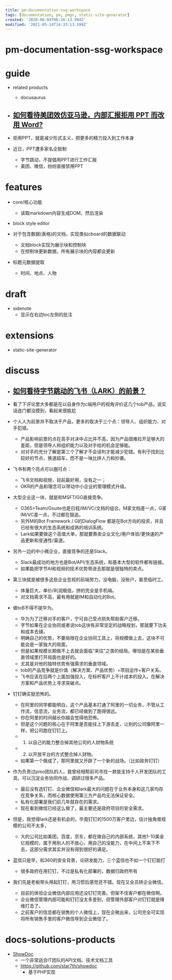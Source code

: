 ```yaml
---
title: pm-documentation-ssg-workspace
tags: [documentation, pm, pmgr, static-site-generator]
created: '2020-08-04T06:26:13.984Z'
modified: '2021-05-14T14:33:13.599Z'
---
```


# pm-documentation-ssg-workspace

# guide

- related products
  - docusaurus

- ## [如何看待美团效仿亚马逊，内部汇报拒用 PPT 而改用 Word?](https://www.zhihu.com/question/340219070/answers/updated)
- 拒用PPT，就是减少形式主义，把更多的精力投入到工作本身
- 近日，PPT遭多家名企抵制
  - 字节跳动，不提倡用PPT进行工作汇报
  - 美团、微信，纷纷直接禁用PPT
# features
- core/核心功能
  - 读取markdown内容生成DOM，然后渲染

- block style editor
- 对于包含数据(表格)的文档，实现类似cboard的数据联动
  - 文档block实现为展示块和控制块
  - 在控制块更新数据，所有展示块的内容都会更新

- 标题元数据提取
  - 时间、地点、人物
# draft
- sidenote
  - 显示在右边toc左侧的批注
# extensions
- static-site-generator
# discuss
- ## [如何看待字节跳动的飞书（LARK）的前景？](https://www.zhihu.com/question/362435888/answers/updated)
- 看了下评论里大多都是在以自身作为c端用户的视角评价这几个tob产品，说实话连门都没摸到，看起来很尴尬

- 个人人为前景并不取决于产品，更多的取决于三个点：领导人、组织能力、对手犯错。
  - 产品影响前景的点在高手对决中占比并不高，因为产品很难拉开足够大的差距，但是领导人和组织能力以及对手给的机会足够能。
  - 对对手的充分了解是第三个了解才不会误判才能减少犯错。有利于找到比较好的节点，换道超车，而不是一味比拼人力和抄袭。
- 飞书有两个亮点可以圈可点：
  - 飞书文档和视频，目前最好用，没有之一；
  - OKR的产品和理念可以带动中小企业的管理模式升级。

- 大型企业这一块，就是和MSFT/GG直接竞争。
  - O365+Team/Gsuite也是日程/IM/VC/文档的组合。M家文档差一点，G家IM/VC差一点，不过都在狠追。
  - 另外M的Bot Framework / G的DialogFlow 都是在Bot方向的投资，并且已经有很大的生态系统和成熟的培训系统。
  - Lark如果要做这个高值大单，那就要靠卖企业文化/用户体验/更快速的产品更新和变通性/渠道。
- 另外一边的中小微企业，直接竞争的还是Slack。
  - Slack最成功的地方也是Bot/API/生态系统，和基本大型的软件都有链接。
  - 如果能把字节AI和视频的技术优势带进去那就是很独特的卖点。
- 第三块就是被很多这些企业忽视的前端劳力，没电脑，没账户，甚至临时工。
  - 体量巨大，单价/利润极低，拼的完全是手机端。
  - 对文档需求不高，最有用就是IM和自动化的Bot。

- 做toB不得不提华为。
  - 华为为了迁移对手的客户，宁可自己受点损失帮助客户迁移。
  - 字节如果在企业协同或者说tob这块有非常坚定的战略规划，那就要下功夫和成本去铺，
  - 明确自己的优势，不要局限在企业协同工具上，将规模做上去，这块不可能会是一家独大的局面，
  - 但是如果规模长期做不上去就会面临“来往”之类的结局。哪怕是在某些垂直领域里打开局面也是好的。
  - 尤其是对他的独特优势有强需求的垂直领域。
  - tob的产品竞争就是价值（解决方案、产品优势）+项目运作+客户关系。
  - 飞书应该在后两个上面加强投入，在标杆客户上不计成本的投入。在解决方案和产品优势上寻求突破点。

- 钉钉确实挺恐怖的。
  - 在阿里的同学都能明白，这个产品基本打通了阿里的一切业务，不管从工作流，信息流，业务流，都已经做到了跑得很远。
  - 你在阿里的时间越长你越会觉得他恐怖。
  - 但是这个问题的核心在于阿里是否能往上下游去走，让别的公司像阿里一样，把公司跑在钉钉上。
  - 1. 以自己的能力整合掉其他公司的人财物系统
  - 2. 以开放平台的方式整合掉人财物。
  - 如果第一个做成了，那阿里就又开辟了一个新的战场。（比如政务钉钉）
- 作为负责过pmo团队的人，我曾经相帮前司寻找一款能支持千人开发团队的工具，可以沉淀业务协同作战，调研过很多产品。
  - 最后没有选钉钉、企业微信和lark最大的问题在于业务本身和这几家均存在竞争关系，而核心数据使用第三方产品均无法保证安全。
  - 私有化部署是我们前几年就存在的需求。
  - 现在看到微信已经这么做了，最主要还是政府项目的安全需求。
- 但是，我觉得lark还是有机会的，毕竟钉钉的1500万客户里边，估计独角兽规模的公司不太多，
  - 大的公司比如美团，百度，京东，都在做自己的内部系统，其他1-10美金亿规模的，属于用别人的不放心，用自己的没能力，在中间上不来下不去，这部分需求其实并没有得到很好的满足。
- 蓝信只是早，和360的安全背景，论研发能力，三个蓝信也不如一个钉钉能打
  - 很多政府在用钉钉，不过是私有化部署的，数据归政府所有
- 我们先是老板带头用起钉钉，用习惯后感觉还不错。现在又全员转企业微信。
  - 目前的体验企业微信内部应用还没钉钉完善。但架不住客户都在微信啊。
  - 企业微信管理内部可能和钉钉没太多差别，但管理外部客户对钉钉就是降维打击了。
  - 之前客户的信息都在销售的个人微信上，现在企微出来，公司完全可实现将所有销售手里的客户微信导到企业微信了。
# docs-solutions-products
- [ShowDoc](https://www.showdoc.com.cn/)
  - 一个非常适合IT团队的API文档、技术文档工具
  - https://github.com/star7th/showdoc
    - 基于PHP实现
